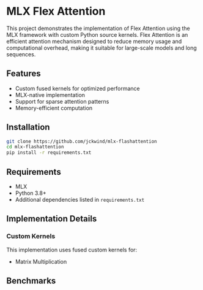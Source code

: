 # MLX Flex Attention 

This project demonstrates the implementation of Flex Attention using the MLX framework with custom Python source kernels. Flex Attention is an efficient attention mechanism designed to reduce memory usage and computational overhead, making it suitable for large-scale models and long sequences.

## Features

- Custom fused kernels for optimized performance
- MLX-native implementation
- Support for sparse attention patterns
- Memory-efficient computation

## Installation

```bash
git clone https://github.com/jckwind/mlx-flashattention
cd mlx-flashattention
pip install -r requirements.txt
```

## Requirements

- MLX
- Python 3.8+
- Additional dependencies listed in `requirements.txt`

## Implementation Details

### Custom Kernels

This implementation uses fused custom kernels for:
- Matrix Multiplication

## Benchmarks



